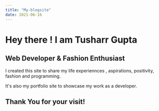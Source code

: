 ```yaml
---
title: "My-blogsite"
date: 2021-06-16
---
```


<h1>Hey there ! I am Tusharr Gupta</h1>
<h2> Web Developer & Fashion Enthusiast </h2>

I created this site to share my life experiennces , aspirations, positivity, fashion and programming.


It's also my portfolio site to showcase my work as a developer.

<h2> Thank You for your visit! </h2>
